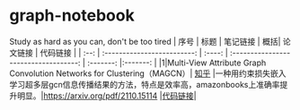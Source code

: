 # graph-notebook
Study as hard as you can, don't be too tired
| 序号 | 标题          |   笔记链接   |           概括|                 论文链接                             | 代码链接 |
| :--: | :-------------------------:  | :----: | :-----------------------------------: | :-------: |:-------: |
|1|Multi-View Attribute Graph Convolution Networks for Clustering（MAGCN）| [知乎](https://zhuanlan.zhihu.com/p/720972838) |一种用约束损失嵌入学习超多层gcn信息传播结果的方法，特点是效率高，amazonbooks上准确率提升明显。|https://arxiv.org/pdf/2110.15114 |[代码链接](https://github.com/kuisu-GDUT/UltraGCN)|

